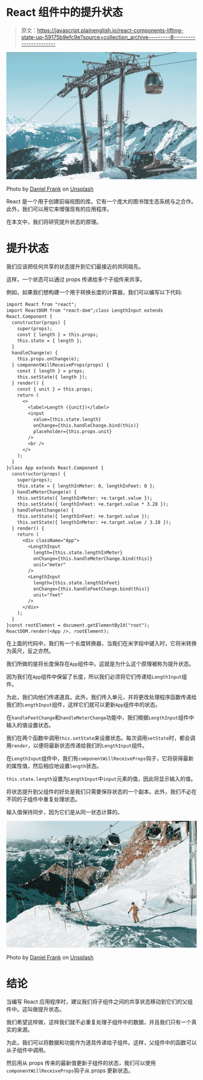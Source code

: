 # React 组件中的提升状态

> 原文：<https://javascript.plainenglish.io/react-components-lifting-state-up-59175b9efc9e?source=collection_archive---------8----------------------->

![](img/15c74a611bdad594b1ed2e5987392311.png)

Photo by [Daniel Frank](https://unsplash.com/@fr3nks?utm_source=medium&utm_medium=referral) on [Unsplash](https://unsplash.com?utm_source=medium&utm_medium=referral)

React 是一个用于创建前端视图的库。它有一个庞大的图书馆生态系统与之合作。此外，我们可以用它来增强现有的应用程序。

在本文中，我们将研究提升状态的原理。

# 提升状态

我们应该把任何共享的状态提升到它们最接近的共同祖先。

这样，一个状态可以通过 props 传递给多个子组件来共享。

例如，如果我们想构建一个用于转换长度的计算器，我们可以编写以下代码:

```
import React from "react";
import ReactDOM from "react-dom";class LengthInput extends React.Component {
  constructor(props) {
    super(props);
    const { length } = this.props;
    this.state = { length };
  }
  handleChange(e) {
    this.props.onChange(e);
  } componentWillReceiveProps(props) {
    const { length } = props;
    this.setState({ length });
  } render() {
    const { unit } = this.props;
    return (
      <>
        <label>Length ({unit})</label>
        <input
          value={this.state.length}
          onChange={this.handleChange.bind(this)}
          placeholder={this.props.unit}
        />
        <br />
      </>
    );
  }
}class App extends React.Component {
  constructor(props) {
    super(props);
    this.state = { lengthInMeter: 0, lengthInFeet: 0 };
  } handleMeterChange(e) {
    this.setState({ lengthInMeter: +e.target.value });
    this.setState({ lengthInFeet: +e.target.value * 3.28 });
  } handleFeetChange(e) {
    this.setState({ lengthInFeet: +e.target.value });
    this.setState({ lengthInMeter: +e.target.value / 3.28 });
  } render() {
    return (
      <div className="App">
        <LengthInput
          length={this.state.lengthInMeter}
          onChange={this.handleMeterChange.bind(this)}
          unit="meter"
        />
        <LengthInput
          length={this.state.lengthInFeet}
          onChange={this.handleFeetChange.bind(this)}
          unit="feet"
        />
      </div>
    );
  }
}const rootElement = document.getElementById("root");
ReactDOM.render(<App />, rootElement);
```

在上面的代码中，我们有一个长度转换器，当我们在米字段中键入时，它将米转换为英尺，反之亦然。

我们所做的是将长度保存在`App`组件中。这就是为什么这个原理被称为提升状态。

因为我们在`App`组件中保留了长度，所以我们必须将它们传递给`LengthInput`组件。

为此，我们向他们传递道具。此外，我们传入单元，并将更改处理程序函数传递给我们的`LengthInput`组件，这样它们就可以更新`App`组件中的状态。

在`handleFeetChange`和`handleMeterChange`功能中，我们根据`LengthInput`组件中输入的值设置状态。

我们在两个函数中调用`this.setState`来设置状态。每次调用`setState`时，都会调用`render`，以便将最新状态传递给我们的`LengthInput`组件。

在`LengthInput`组件中，我们有`componentWillReceiveProps`钩子，它将获得最新的属性值，然后相应地设置`length`状态。

`this.state.length`设置为`LengthInput`中`input`元素的值，因此将显示输入的值。

将状态提升到父组件的好处是我们只需要保存状态的一个副本。此外，我们不必在不同的子组件中重复处理状态。

输入值保持同步，因为它们是从同一状态计算的。

![](img/715283a7234b79ec3efd7e207c08e713.png)

Photo by [Daniel Frank](https://unsplash.com/@fr3nks?utm_source=medium&utm_medium=referral) on [Unsplash](https://unsplash.com?utm_source=medium&utm_medium=referral)

# 结论

当编写 React 应用程序时，建议我们将子组件之间的共享状态移动到它们的父组件中。这叫做提升状态。

我们希望这样做，这样我们就不必重复处理子组件中的数据，并且我们只有一个真实的来源。

为此，我们可以将数据和功能作为道具传递给子组件。这样，父组件中的函数可以从子组件中调用。

然后用从 props 传来的最新值更新子组件的状态，我们可以使用`componentWillReceiveProps`钩子从 props 更新状态。